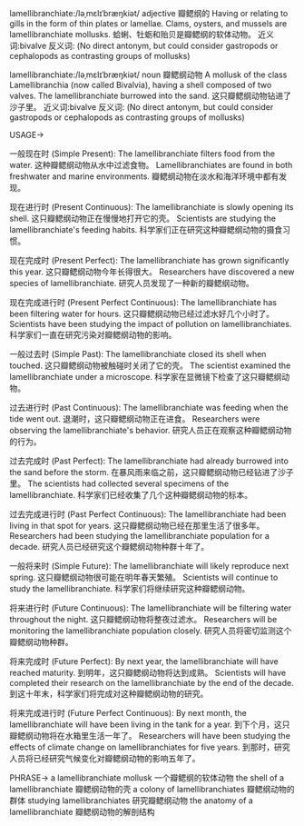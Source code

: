 lamellibranchiate:/ləˌmɛlɪˈbræŋkiət/
adjective
瓣鳃纲的
Having or relating to gills in the form of thin plates or lamellae.
Clams, oysters, and mussels are lamellibranchiate mollusks.  蛤蜊、牡蛎和贻贝是瓣鳃纲的软体动物。
近义词:bivalve
反义词: (No direct antonym, but could consider gastropods or cephalopods as contrasting groups of mollusks)

lamellibranchiate:/ləˌmɛlɪˈbræŋkiət/
noun
瓣鳃纲动物
A mollusk of the class Lamellibranchia (now called Bivalvia), having a shell composed of two valves.
The lamellibranchiate burrowed into the sand. 这只瓣鳃纲动物钻进了沙子里。
近义词:bivalve
反义词: (No direct antonym, but could consider gastropods or cephalopods as contrasting groups of mollusks)


USAGE->

一般现在时 (Simple Present):
The lamellibranchiate filters food from the water.  这种瓣鳃纲动物从水中过滤食物。
Lamellibranchiates are found in both freshwater and marine environments. 瓣鳃纲动物在淡水和海洋环境中都有发现。

现在进行时 (Present Continuous):
The lamellibranchiate is slowly opening its shell.  这只瓣鳃纲动物正在慢慢地打开它的壳。
Scientists are studying the lamellibranchiate's feeding habits. 科学家们正在研究这种瓣鳃纲动物的摄食习惯。

现在完成时 (Present Perfect):
The lamellibranchiate has grown significantly this year.  这只瓣鳃纲动物今年长得很大。
Researchers have discovered a new species of lamellibranchiate. 研究人员发现了一种新的瓣鳃纲动物。

现在完成进行时 (Present Perfect Continuous):
The lamellibranchiate has been filtering water for hours.  这只瓣鳃纲动物已经过滤水好几个小时了。
Scientists have been studying the impact of pollution on lamellibranchiates. 科学家们一直在研究污染对瓣鳃纲动物的影响。

一般过去时 (Simple Past):
The lamellibranchiate closed its shell when touched.  这只瓣鳃纲动物被触碰时关闭了它的壳。
The scientist examined the lamellibranchiate under a microscope.  科学家在显微镜下检查了这只瓣鳃纲动物。

过去进行时 (Past Continuous):
The lamellibranchiate was feeding when the tide went out.  退潮时，这只瓣鳃纲动物正在进食。
Researchers were observing the lamellibranchiate's behavior. 研究人员正在观察这种瓣鳃纲动物的行为。


过去完成时 (Past Perfect):
The lamellibranchiate had already burrowed into the sand before the storm.  在暴风雨来临之前，这只瓣鳃纲动物已经钻进了沙子里。
The scientists had collected several specimens of the lamellibranchiate. 科学家们已经收集了几个这种瓣鳃纲动物的标本。

过去完成进行时 (Past Perfect Continuous):
The lamellibranchiate had been living in that spot for years. 这只瓣鳃纲动物已经在那里生活了很多年。
Researchers had been studying the lamellibranchiate population for a decade. 研究人员已经研究这个瓣鳃纲动物种群十年了。

一般将来时 (Simple Future):
The lamellibranchiate will likely reproduce next spring.  这只瓣鳃纲动物很可能在明年春天繁殖。
Scientists will continue to study the lamellibranchiate. 科学家们将继续研究这种瓣鳃纲动物。

将来进行时 (Future Continuous):
The lamellibranchiate will be filtering water throughout the night.  这只瓣鳃纲动物将整夜过滤水。
Researchers will be monitoring the lamellibranchiate population closely. 研究人员将密切监测这个瓣鳃纲动物种群。

将来完成时 (Future Perfect):
By next year, the lamellibranchiate will have reached maturity.  到明年，这只瓣鳃纲动物将达到成熟。
Scientists will have completed their research on the lamellibranchiate by the end of the decade.  到这十年末，科学家们将完成对这种瓣鳃纲动物的研究。

将来完成进行时 (Future Perfect Continuous):
By next month, the lamellibranchiate will have been living in the tank for a year. 到下个月，这只瓣鳃纲动物将在水箱里生活一年了。
Researchers will have been studying the effects of climate change on lamellibranchiates for five years.  到那时，研究人员将已经研究气候变化对瓣鳃纲动物的影响五年了。



PHRASE->
a lamellibranchiate mollusk  一个瓣鳃纲的软体动物
the shell of a lamellibranchiate  瓣鳃纲动物的壳
a colony of lamellibranchiates  瓣鳃纲动物的群体
studying lamellibranchiates  研究瓣鳃纲动物
the anatomy of a lamellibranchiate  瓣鳃纲动物的解剖结构
